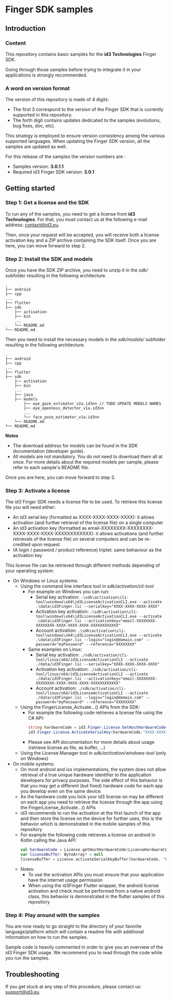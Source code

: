 # Finger SDK samples

## Introduction

### Content

This repository contains basic samples for the **id3 Technologies** Finger SDK.

Going through those samples before trying to integrate it in your applications is strongly recommended.

### A word on version format

The version of this repository is made of 4 digits:
* The first 3 correspond to the version of the Finger SDK that is currently supported in this repository.
* The forth digit contains updates dedicated to the samples (evolutions, bug fixes, doc, etc).

This strategy is employed to ensure version consistency among the various supported languages. When updating the Finger SDK version, all the samples are updated as well.

For this release of the samples the version numbers are : 
* Samples version: **3.0.1.1**
* Required id3 Finger SDK version: **3.0.1**

## Getting started

### Step 1: Get a license and the SDK

To run any of the samples, you need to get a license from **id3 Technologies**. For that, you must contact us at the following e-mail address: contact@id3.eu.

Then, once your request will be accepted, you will receive both a license activation key and a ZIP archive containing the SDK itself. Once you are here, you can move forward to step 2.

### Step 2: Install the SDK and models

Once you have the SDK ZIP archive, you need to unzip it in the *sdk/* subfolder resulting in the following architecture.

    .
    ├── android
    ├── cpp
    ...
    ├── flutter
    ├── sdk
        ├── activation
        ├── bin
        ...
        └── README.md
    └── README.md

Then you need to install the necessary models in the *sdk/models/* subfolder resulting in the following architecture. 

    .
    ├── android
    ├── cpp
    ...
    ├── flutter
    ├── sdk
        ├── activation
        ├── bin
        ...
        ├── java
        ├── models
            ├── eye_gaze_estimator_v2a.id3nn // TODO UPDATE MODELS NAMES
            ├── eye_openness_detector_v1a.id3nn
            ...
            └── face_pose_estimator_v1a.id3nn
        └── README.md
    └── README.md

**Notes**
* The download address for models can be found in the SDK documentation (developer guide).
* All models are not mandatory. You do not need to download them all at once. For more details about the required models per sample, please refer to each sample's README file.

Once you are here, you can move forward to step 3.

### Step 3: Activate a license

The id3 Finger SDK needs a license file to be used. To retrieve this license file you will need either:
- An id3 serial key (formatted as XXXX-XXXX-XXXX-XXXX): it allows activation (and further retrieval of the license file) on a single computer
- An id3 activation key (formatted as email-XXXXXXXX-XXXXXXXX-XXXX-XXXX-XXXX-XXXXXXXXXXXX): it allows activations (and further retrievals of the license file) on several computers and can be re-credited upon request
- (A login / password / product reference) triplet: same behaviour as the activation key

This license file can be retrieved through different methods depending of your operating system:
- On Windows or Linux systems:
    - Using the command line interface tool in *sdk/activation/cli-tool*
        - For example on Windows you can run:
            - Serial key activation: `.\sdk\activation\cli-tool\windows\x64\id3LicenseActivationCLI.exe --activate .\data\id3Finger.lic --serialkey="XXXX-XXXX-XXXX-XXXX"`
            - Activation key activation: `.\sdk\activation\cli-tool\windows\x64\id3LicenseActivationCLI.exe --activate .\data\id3Finger.lic --activationkey="email-XXXXXXXX-XXXXXXXX-XXXX-XXXX-XXXX-XXXXXXXXXXXX"`
            - Account activation: `.\sdk\activation\cli-tool\windows\x64\id3LicenseActivationCLI.exe --activate .\data\id3Finger.lic --login="login@domain.com" --password="myPassword" --reference="XXXXXXXX"`
        - Same examples on Linux:
            - Serial key activation: `./sdk/activation/cli-tool/linux/x64/id3LicenseActivationCLI --activate ./data/id3Finger.lic --serialkey="XXXX-XXXX-XXXX-XXXX"`
            - Activation key activation: `./sdk/activation/cli-tool/linux/x64/id3LicenseActivationCLI --activate ./data/id3Finger.lic --activationkey="email-XXXXXXXX-XXXXXXXX-XXXX-XXXX-XXXX-XXXXXXXXXXXX"`
            - Account activation: `./sdk/activation/cli-tool/linux/x64/id3LicenseActivationCLI --activate ./data/id3Finger.lic --login="login@domain.com" --password="myPassword" --reference="XXXXXXXX"`
    - Using the FingerLicense_Activate...() APIs from the SDK:
        - For example the following code retrieves a license file using the C# API:
            ```c#
            string hardwareCode = id3.Finger.License.GetHostHardwareCode(id3.Finger.LicenseHardwareCodeType.WindowsOs);
            id3.Finger.License.ActivateSerialKey(hardwareCode,"XXXX-XXXX-XXXX-XXXX", "Activated through C# API", "data/id3Finger.lic");
            ```
        - Please see API documentation for more details about usage (retrieve license as file, as buffer, ...)
    - Using the License Manager tool in *sdk/activation/windows-tool* (only on Windows)
- On mobile systems:
    - On most android and ios implementations, the system does not allow retrieval of a true unique hardware identifier to the application developers for privacy purposes. The side effect of this behavior is that you may get a different (but fixed) hardware code for each app you develop even on the same device.
    - As the hardware code you lock your id3 license on may be different on each app you need to retrieve the license through the app using the FingerLicense_Activate...() APIs
    - id3 recommends to run the activation at the first launch of the app and then store the license on the device for further uses, this is the behavior which is demonstrated in the mobile samples of this repository
    - For example the following code retrieves a license on android in Kotlin calling the Java API:
        ```kotlin
        val hardwareCode = License.getHostHardwareCode(LicenseHardwareCodeType.ANDROID)
        var licenseBuffer: ByteArray? = null
        licenseBuffer = License.activateSerialKeyBuffer(hardwareCode, "XXXX-XXXX-XXXX-XXXX", "Activated from Android")
        ```
    - Notes:
        - To use the activation APIs you must ensure that your application have the internet usage permission
        - When using the id3Finger Flutter wrapper, the android license activation and check must be performed from a native android class, this behavior is demonstrated in the flutter samples of this repository

### Step 4: Play around with the samples

You are now ready to go straight to the directory of your favorite language/platform which will contain a readme file with additional information on how to run the samples.

Sample code is heavily commented in order to give you an overview of the id3 Finger SDK usage. We recommend you to read through the code while you run the samples.

## Troubleshooting

If you get stuck at any step of this procedure, please contact us: support@id3.eu.